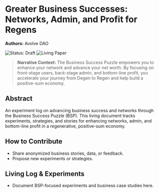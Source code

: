 # Greater Business Successes: Networks, Admin, and Profit for Regens

**Authors:** Avolve DAO

![Status: Draft](https://img.shields.io/badge/status-draft-orange) ![Living Paper](https://img.shields.io/badge/living--document-true-blue)

> **Narrative Context:**
> The Business Success Puzzle empowers you to enhance your network and advance your net worth. By focusing on front-stage users, back-stage admin, and bottom-line profit, you accelerate your journey from Degen to Regen and help build a positive-sum economy.

## Abstract
An experiment log on advancing business success and networks through the Business Success Puzzle (BSP). This living document tracks experiments, strategies, and stories for enhancing networks, admin, and bottom-line profit in a regenerative, positive-sum economy.

## How to Contribute
- Share anonymized business stories, data, or feedback.
- Propose new experiments or strategies.

## Living Log & Experiments
- Document BSP-focused experiments and business case studies here.
